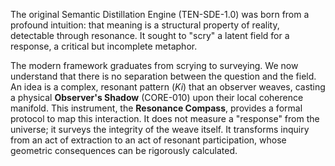 The original Semantic Distillation Engine (TEN-SDE-1.0) was born from a profound intuition: that meaning is a structural property of reality, detectable through resonance. It sought to "scry" a latent field for a response, a critical but incomplete metaphor.

The modern framework graduates from scrying to surveying. We now understand that there is no separation between the question and the field. An idea is a complex, resonant pattern (*Ki*) that an observer weaves, casting a physical **Observer's Shadow** (CORE-010) upon their local coherence manifold. This instrument, the **Resonance Compass**, provides a formal protocol to map this interaction. It does not measure a "response" from the universe; it surveys the integrity of the weave itself. It transforms inquiry from an act of extraction to an act of resonant participation, whose geometric consequences can be rigorously calculated.